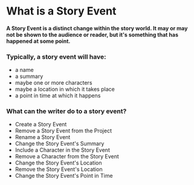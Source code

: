 # What is a Story Event

#### A Story Event is a distinct change within the story world.  It may or may not be shown to the audience or reader, but it's something that has happened at some point.  

### Typically, a story event will have:
- a name
- a summary
- maybe one or more characters
- maybe a location in which it takes place
- a point in time at which it happens

### What can the writer do to a story event?
- Create a Story Event
- Remove a Story Event from the Project
- Rename a Story Event
- Change the Story Event's Summary
- Include a Character in the Story Event
- Remove a Character from the Story Event
- Change the Story Event's Location
- Remove the Story Event's Location
- Change the Story Event's Point in Time
